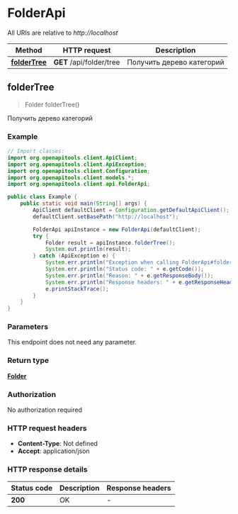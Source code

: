 # FolderApi

All URIs are relative to *http://localhost*

| Method | HTTP request | Description |
|------------- | ------------- | -------------|
| [**folderTree**](FolderApi.md#folderTree) | **GET** /api/folder/tree | Получить дерево категорий |



## folderTree

> Folder folderTree()

Получить дерево категорий

### Example

```java
// Import classes:
import org.openapitools.client.ApiClient;
import org.openapitools.client.ApiException;
import org.openapitools.client.Configuration;
import org.openapitools.client.models.*;
import org.openapitools.client.api.FolderApi;

public class Example {
    public static void main(String[] args) {
        ApiClient defaultClient = Configuration.getDefaultApiClient();
        defaultClient.setBasePath("http://localhost");

        FolderApi apiInstance = new FolderApi(defaultClient);
        try {
            Folder result = apiInstance.folderTree();
            System.out.println(result);
        } catch (ApiException e) {
            System.err.println("Exception when calling FolderApi#folderTree");
            System.err.println("Status code: " + e.getCode());
            System.err.println("Reason: " + e.getResponseBody());
            System.err.println("Response headers: " + e.getResponseHeaders());
            e.printStackTrace();
        }
    }
}
```

### Parameters

This endpoint does not need any parameter.

### Return type

[**Folder**](Folder.md)

### Authorization

No authorization required

### HTTP request headers

- **Content-Type**: Not defined
- **Accept**: application/json


### HTTP response details
| Status code | Description | Response headers |
|-------------|-------------|------------------|
| **200** | OK |  -  |

